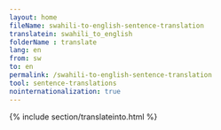```yaml
---
layout: home
fileName: swahili-to-english-sentence-translation
translatein: swahili_to_english
folderName : translate
lang: en
from: sw
to: en
permalink: /swahili-to-english-sentence-translation
tool: sentence-translations
nointernationalization: true
---
```

{% include section/translateinto.html %}
